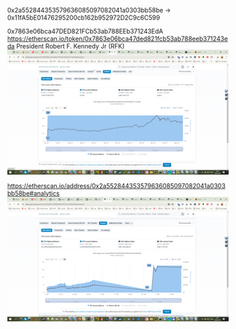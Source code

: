 0x2a552844353579636085097082041a0303bb58be -> 0x11fA5bE01476295200cb162b952972D2C9c6C599

0x7863e06bca47DED821FCb53ab788EEb371243EdA
https://etherscan.io/token/0x7863e06bca47ded821fcb53ab788eeb371243eda
President Robert F. Kennedy Jr (RFK)
![img_1.png](img_1.png)

https://etherscan.io/address/0x2a552844353579636085097082041a0303bb58be#analytics
![img.png](img.png)